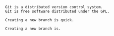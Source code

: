 ```
Git is a distributed version control system.
Git is free software distributed under the GPL.
```

```
Creating a new branch is quick.
```

```
Creating a new branch is.
```

